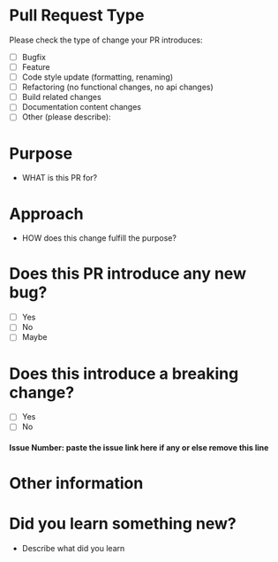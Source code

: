 # Pull Request Type
Please check the type of change your PR introduces:
- [ ] Bugfix
- [ ] Feature
- [ ] Code style update (formatting, renaming)
- [ ] Refactoring (no functional changes, no api changes)
- [ ] Build related changes
- [ ] Documentation content changes
- [ ] Other (please describe):

# Purpose
- WHAT is this PR for?

# Approach
- HOW does this change fulfill the purpose?

# Does this PR introduce any new bug?
- [ ] Yes
- [ ] No
- [ ] Maybe

# Does this introduce a breaking change?
- [ ] Yes
- [ ] No

#### Issue Number: paste the issue link here if any or else remove this line

# Other information

# Did you learn something new?
- Describe what did you learn
